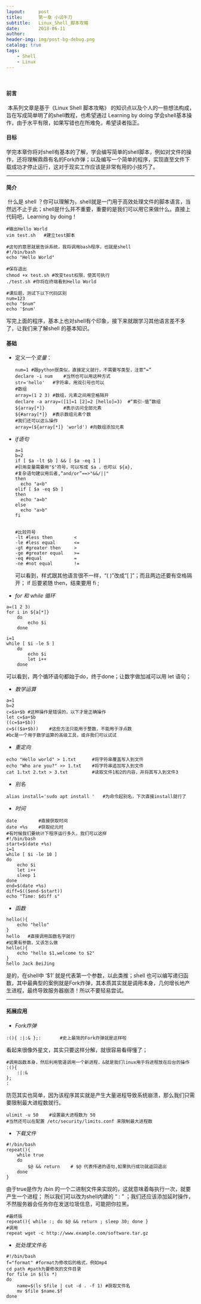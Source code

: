 ```yaml
---
layout:     post
title:      第一章 小试牛刀
subtitle:   Linux_Shell_脚本攻略
date:       2018-06-11
author:     
header-img: img/post-bg-debug.png
catalog: true
tags:
    - Shell
    - Linux
---
```

​	

#### 前言
  ​	本系列文章是基于《Linux Shell 脚本攻略》 的知识点以及个人的一些想法构成，旨在写成简单明了的shell教程，也希望通过 Learning by doing 学会shell基本操作，由于水平有限，如果写错也在所难免，希望读者指正。

#### 目标
  ​	学完本章你将对shell有基本的了解，学会编写简单的shell脚本，例如对文件的操作，还将理解鼎鼎有名的Fork炸弹；以及编写一个简单的程序，实现直至文件下载成功才停止运行，这对于现实工作应该是非常有用的小技巧了。

  ---

  

#### 简介
  ​	什么是 shell ？你可以理解为，shell就是一门用于高效处理文件的脚本语言，当然远不止于此；shell是什么并不重要，重要的是我们可以用它来做什么。直接上代码吧，Learning  by  doing！

  ```shell
  #输出Hello World
  vim test.sh	#建立test脚本
  
  #这句的意思就是告诉系统，我将调用bash程序，也就是shell
  #!/bin/bash		
  echo "Hello World"
  
  #保存退出
  chmod +x test.sh #改变test权限，使其可执行
  ./test.sh	#你将在终端看到Hello World
  
  #课后题，测试下以下代码区别
  num=123
  echo "$num"
  echo '$num'
  ```
  写完上面的程序，基本上也对shell有个印象，接下来就跟学习其他语言差不多了，让我们来了解shell 的基本知识。

#### 基础

- 定义一个*变量*：
  ```shell
  num=1	#跟python很类似，直接定义就行，不需要写类型，注意“=”
  declare -i num	#当然也可以用这种方式
  str='hello'	#字符串，用双引号也可以
  #数组
  array=(1 2 3)	#数组，元素之间用空格隔开
  declare -a array=([1]=1 [2]=2 [hello]=3)	#“索引-值”数组
  ${array[*]}		#表示访问全部元素
  ${#array[*]}	#表示数组元素个数
  #我们还可以这么操作
  array=(${array[*]} 'world') #向数组添加元素
  ```

  

- *if语句*
  ```shell
  a=1
  b=2
  if [ $a -lt $b ] && [ $a -eq 1 ]
  #引用变量需要用"$"符号，可以写成 $a ，也可以 ${a},
  #复杂语句建议用后者,“and/or”==>"&&/||"
  then
  	echo "a<b" 
  elif [ $a -eq $b ]
  then
  	echo "a=b"
  else
  	echo "a>b"
  fi
  
  
  #比较符号
  -lt #less then		<
  -le #less equal 		<=
  -gt #greater then 	>
  -ge #greater equal 	>=
  -eq #equal 			=
  -ne #not equal 		!=
  ```
  可以看到，样式跟其他语言很不一样，“(  )”改成“[  ]”；而且两边还要有空格隔开；
  if 后要紧随 then，结束要用 fi ;
  

- *for 和 while 循环*

```shell
a=(1 2 3)
for i in ${a[*]}
	do
		echo $i
	done
	
i=1
while [ $i -le 5 ]
	do
		echo $i
		let i++
	done
```

可以看到，两个循环语句都始于do，终于done；让数字做加减可以用 let 语句；



- *数学运算*

```shell
a=1
b=2
c=$a+$b	#这种操作是错误的，以下才是正确操作
let c=$a+$b
((c=$a+$b))
c=$(($a+$b))	#这些方法只能用于整数，不能用于浮点数
#bc是一个用于数学运算的高级工具，或许我们可以试试
```



- *重定向*
```shell
echo "Hello world" > 1.txt		#将字符串覆盖写入到文件
echo "Who are you?" >> 1.txt	#将字符串追加写入到文件
cat 1.txt 2.txt > 3.txt		    #读取文件1和2的内容，并将其写入到文件3
```



- *别名*
```shell
alias install='sudo apt install '	#为命令起别名，下次直接install就行了
```



- *时间*

```shell
date		#直接获取时间
date +%s 	#获取纪元时
#有时候我们要统计下程序运行多久，我们可以这样
#!/bin/bash
start=$(date +%s)
i=1
while [ $i -le 10 ]
do
	echo $i
	let i++
	sleep 1
done
end=$(date +%s)
diff=$(($end-$start))
echo "Time: $diff s"
```

- *函数*
```shell
hello(){
    echo "hello"
}
hello	#直接调用函数名字就行
#如果有参数，又该怎么做
hello(){
    echo "hello $1,welcome to $2"
}
hello Jack BeiJing
```
是的，在shell中 ‘$1’ 就是代表第一个参数，以此类推；shell 也可以编写递归函数，其中最典型的案例就是Fork炸弹，其本质其实就是调用本身，几何增长地产生进程，最终导致服务器崩溃！所以不要轻易尝试。

---

#### 拓展应用
- *Fork炸弹*
```shell
:(){ :|:& };:		#史上最简的Fork炸弹就是这样啦
```
看起来很像外星文，其实只要这样分解，就很容易看得懂了；
```shell
#调用函数本身，然后利用管道调用一个新进程，&就是我们linux用于将进程放在后台的操作
:(){
	:|:&	
};
:
```
防范其实也简单，因为该程序其实就是产生大量进程导致系统崩溃，那么我们只需要限制最大进程数就行。
```shell
ulimit -u 50 	#设置最大进程数为 50
#当然还可以在配置 /etc/security/limits.conf 来限制最大进程数
```

- *下载文件*
```shell
#!/bin/bash
repeat(){
	while true
	do
		$@ && return 	# $@ 代表传递的语句,如果执行成功就返回退出
	done
}
```
由于true是作为 /bin 的一个二进制文件来实现的，这就意味着每执行一次，就要产生一个进程；
所以我们可以改为shell内建的 “ : ” ；我们还应该添加延时操作，不然服务器会任务你在发送垃圾信息，可能把你拉黑。
```shell
#最终版
repeat(){ while :; do $@ && return ; sleep 30; done }
#调用
repeat wget -c http://www.example.com/software.tar.gz
```

- *批处理文件名*
```shell
#!/bin/bash
f="format" #format为修改后的格式，例如mp4
cd path #path为要修改的文件目录
for file in $(ls *)
do
	name=$(ls $file | cut -d . -f 1) #获取文件名
	mv $file $name.$f
done
```